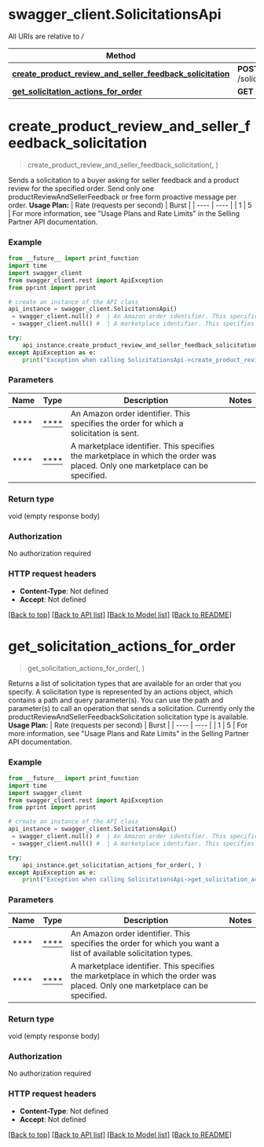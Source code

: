 # swagger_client.SolicitationsApi

All URIs are relative to */*

Method | HTTP request | Description
------------- | ------------- | -------------
[**create_product_review_and_seller_feedback_solicitation**](SolicitationsApi.md#create_product_review_and_seller_feedback_solicitation) | **POST** /solicitations/v1/orders/{amazonOrderId}/solicitations/productReviewAndSellerFeedback | 
[**get_solicitation_actions_for_order**](SolicitationsApi.md#get_solicitation_actions_for_order) | **GET** /solicitations/v1/orders/{amazonOrderId} | 

# **create_product_review_and_seller_feedback_solicitation**
> create_product_review_and_seller_feedback_solicitation(, )



Sends a solicitation to a buyer asking for seller feedback and a product review for the specified order. Send only one productReviewAndSellerFeedback or free form proactive message per order.  **Usage Plan:**  | Rate (requests per second) | Burst | | ---- | ---- | | 1 | 5 |  For more information, see \"Usage Plans and Rate Limits\" in the Selling Partner API documentation.

### Example
```python
from __future__ import print_function
import time
import swagger_client
from swagger_client.rest import ApiException
from pprint import pprint

# create an instance of the API class
api_instance = swagger_client.SolicitationsApi()
 = swagger_client.null() #  | An Amazon order identifier. This specifies the order for which a solicitation is sent.
 = swagger_client.null() #  | A marketplace identifier. This specifies the marketplace in which the order was placed. Only one marketplace can be specified.

try:
    api_instance.create_product_review_and_seller_feedback_solicitation(, )
except ApiException as e:
    print("Exception when calling SolicitationsApi->create_product_review_and_seller_feedback_solicitation: %s\n" % e)
```

### Parameters

Name | Type | Description  | Notes
------------- | ------------- | ------------- | -------------
 **** | [****](.md)| An Amazon order identifier. This specifies the order for which a solicitation is sent. | 
 **** | [****](.md)| A marketplace identifier. This specifies the marketplace in which the order was placed. Only one marketplace can be specified. | 

### Return type

void (empty response body)

### Authorization

No authorization required

### HTTP request headers

 - **Content-Type**: Not defined
 - **Accept**: Not defined

[[Back to top]](#) [[Back to API list]](../README.md#documentation-for-api-endpoints) [[Back to Model list]](../README.md#documentation-for-models) [[Back to README]](../README.md)

# **get_solicitation_actions_for_order**
> get_solicitation_actions_for_order(, )



Returns a list of solicitation types that are available for an order that you specify. A solicitation type is represented by an actions object, which contains a path and query parameter(s). You can use the path and parameter(s) to call an operation that sends a solicitation. Currently only the productReviewAndSellerFeedbackSolicitation solicitation type is available.  **Usage Plan:**  | Rate (requests per second) | Burst | | ---- | ---- | | 1 | 5 |  For more information, see \"Usage Plans and Rate Limits\" in the Selling Partner API documentation.

### Example
```python
from __future__ import print_function
import time
import swagger_client
from swagger_client.rest import ApiException
from pprint import pprint

# create an instance of the API class
api_instance = swagger_client.SolicitationsApi()
 = swagger_client.null() #  | An Amazon order identifier. This specifies the order for which you want a list of available solicitation types.
 = swagger_client.null() #  | A marketplace identifier. This specifies the marketplace in which the order was placed. Only one marketplace can be specified.

try:
    api_instance.get_solicitation_actions_for_order(, )
except ApiException as e:
    print("Exception when calling SolicitationsApi->get_solicitation_actions_for_order: %s\n" % e)
```

### Parameters

Name | Type | Description  | Notes
------------- | ------------- | ------------- | -------------
 **** | [****](.md)| An Amazon order identifier. This specifies the order for which you want a list of available solicitation types. | 
 **** | [****](.md)| A marketplace identifier. This specifies the marketplace in which the order was placed. Only one marketplace can be specified. | 

### Return type

void (empty response body)

### Authorization

No authorization required

### HTTP request headers

 - **Content-Type**: Not defined
 - **Accept**: Not defined

[[Back to top]](#) [[Back to API list]](../README.md#documentation-for-api-endpoints) [[Back to Model list]](../README.md#documentation-for-models) [[Back to README]](../README.md)

